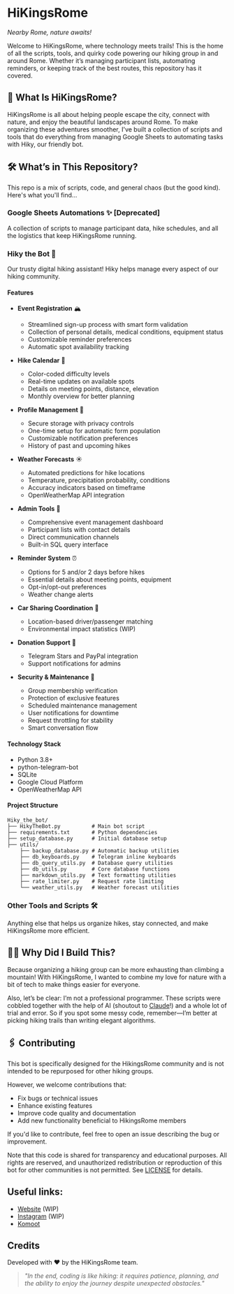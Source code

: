 # HiKingsRome  
*Nearby Rome, nature awaits!*

Welcome to HiKingsRome, where technology meets trails! This is the home of all the scripts, tools, and quirky code powering our hiking group in and around Rome. Whether it’s managing participant lists, automating reminders, or keeping track of the best routes, this repository has it covered.

## 🌟 What Is HiKingsRome?  
HiKingsRome is all about helping people escape the city, connect with nature, and enjoy the beautiful landscapes around Rome. To make organizing these adventures smoother, I've built a collection of scripts and tools that do everything from managing Google Sheets to automating tasks with Hiky, our friendly bot.

## 🛠️ What’s in This Repository?  
This repo is a mix of scripts, code, and general chaos (but the good kind). Here's what you'll find...

### Google Sheets Automations ✨ [Deprecated]  
A collection of scripts to manage participant data, hike schedules, and all the logistics that keep HiKingsRome running.

### Hiky the Bot 🤖  
Our trusty digital hiking assistant! Hiky helps manage every aspect of our hiking community.

#### Features

- **Event Registration** 🏔️
  * Streamlined sign-up process with smart form validation
  * Collection of personal details, medical conditions, equipment status
  * Customizable reminder preferences
  * Automatic spot availability tracking
 
- **Hike Calendar** 📅
  * Color-coded difficulty levels
  * Real-time updates on available spots
  * Details on meeting points, distance, elevation
  * Monthly overview for better planning
 
- **Profile Management** 👤
  * Secure storage with privacy controls
  * One-time setup for automatic form population
  * Customizable notification preferences
  * History of past and upcoming hikes

- **Weather Forecasts** ☀️
  * Automated predictions for hike locations
  * Temperature, precipitation probability, conditions
  * Accuracy indicators based on timeframe
  * OpenWeatherMap API integration

- **Admin Tools** 👑
  * Comprehensive event management dashboard
  * Participant lists with contact details
  * Direct communication channels
  * Built-in SQL query interface

- **Reminder System** ⏰
  * Options for 5 and/or 2 days before hikes
  * Essential details about meeting points, equipment
  * Opt-in/opt-out preferences
  * Weather change alerts

- **Car Sharing Coordination** 🚗
  * Location-based driver/passenger matching
  * Environmental impact statistics (WIP)

- **Donation Support** 💖
  * Telegram Stars and PayPal integration
  * Support notifications for admins

- **Security & Maintenance** 🔐
  * Group membership verification
  * Protection of exclusive features
  * Scheduled maintenance management
  * User notifications for downtime
  * Request throttling for stability
  * Smart conversation flow

#### Technology Stack

- Python 3.8+
- python-telegram-bot
- SQLite
- Google Cloud Platform
- OpenWeatherMap API

#### Project Structure

```
Hiky_the_bot/
├── HikyTheBot.py          # Main bot script
├── requirements.txt       # Python dependencies
├── setup_database.py      # Initial database setup
├── utils/
    ├── backup_database.py # Automatic backup utilities
    ├── db_keyboards.py    # Telegram inline keyboards
    ├── db_query_utils.py  # Database query utilities
    ├── db_utils.py        # Core database functions
    ├── markdown_utils.py  # Text formatting utilities
    ├── rate_limiter.py    # Request rate limiting
    └── weather_utils.py   # Weather forecast utilities
```

### Other Tools and Scripts 🛠️  
Anything else that helps us organize hikes, stay connected, and make HiKingsRome more efficient.

## 🤷‍♂️ Why Did I Build This?  
Because organizing a hiking group can be more exhausting than climbing a mountain! With HiKingsRome, I wanted to combine my love for nature with a bit of tech to make things easier for everyone.

Also, let’s be clear: I’m not a professional programmer. These scripts were cobbled together with the help of AI (shoutout to [Claude](https://claude.ai/)!) and a whole lot of trial and error. So if you spot some messy code, remember—I’m better at picking hiking trails than writing elegant algorithms.

## 🖇️ Contributing  
This bot is specifically designed for the HikingsRome community and is not intended to be repurposed for other hiking groups.

However, we welcome contributions that:
- Fix bugs or technical issues
- Enhance existing features
- Improve code quality and documentation
- Add new functionality beneficial to HikingsRome members

If you'd like to contribute, feel free to open an issue describing the bug or improvement.

Note that this code is shared for transparency and educational purposes. All rights are reserved, and unauthorized redistribution or reproduction of this bot for other communities is not permitted. See [LICENSE](LICENSE.md) for details.

## Useful links:
- [Website](https://www.hikingsrome.com/) (WIP)
- [Instagram](https://www.instagram.com/hikingsrome/) (WIP)
- [Komoot](https://www.komoot.com/it-it/user/3261856743261)

## Credits

Developed with ❤️ by the HiKingsRome team.

> *"In the end, coding is like hiking: it requires patience, planning, and the ability to enjoy the journey despite unexpected obstacles."*
